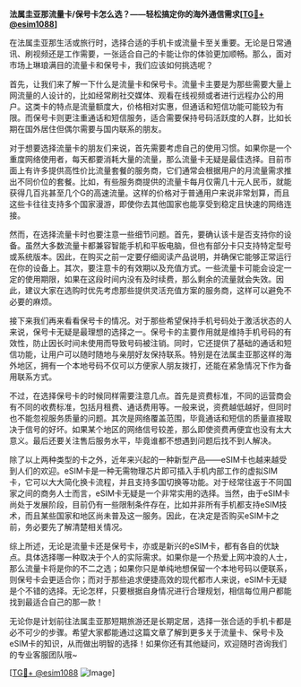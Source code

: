 **法属圭亚那流量卡/保号卡怎么选？——轻松搞定你的海外通信需求[[TG💪+ @esim1088](https://t.me/s/esim1088)]**

在法属圭亚那生活或旅行时，选择合适的手机卡或流量卡至关重要。无论是日常通讯、刷视频还是工作需要，一张适合自己的卡能让你的体验更加顺畅。那么，面对市场上琳琅满目的流量卡和保号卡，我们应该如何挑选呢？

首先，让我们来了解一下什么是流量卡和保号卡。流量卡主要是为那些需要大量上网流量的人设计的，比如经常刷社交媒体、观看在线视频或者进行远程办公的用户。这类卡的特点是流量额度大，价格相对实惠，但通话和短信功能可能较为有限。而保号卡则更注重通话和短信服务，适合需要保持号码活跃度的人群，比如长期在国外居住但偶尔需要与国内联系的朋友。

对于想要选择流量卡的朋友们来说，首先需要考虑自己的使用习惯。如果你是一个重度网络使用者，每天都要消耗大量的流量，那么流量卡无疑是最佳选择。目前市面上有许多提供高性价比流量套餐的服务商，它们通常会根据用户的月流量需求推出不同价位的套餐。比如，有些服务商提供的流量卡每月仅需几十元人民币，就能获得几百兆甚至几个G的高速流量。这样的价格对于普通用户来说非常划算，而且这些卡往往支持多个国家漫游，即使你去其他国家也能享受到稳定且快速的网络连接。

然而，在选择流量卡时也要注意一些细节问题。首先，要确认该卡是否支持你的设备。虽然大多数流量卡都兼容智能手机和平板电脑，但也有部分卡只支持特定型号或系统版本。因此，在购买之前一定要仔细阅读产品说明，并确保它能够正常运行在你的设备上。其次，要注意卡的有效期以及充值方式。一些流量卡可能会设定一定的使用期限，如果在这段时间内没有及时续费，那么剩余的流量就会失效。因此，建议大家在选购时优先考虑那些提供灵活充值方案的服务商，这样可以避免不必要的麻烦。

接下来我们再来看看保号卡的情况。对于那些希望保持手机号码处于激活状态的人来说，保号卡无疑是最理想的选择之一。保号卡的主要作用就是维持手机号码的有效性，防止因长时间未使用而导致号码被注销。同时，它还提供了基础的通话和短信功能，让用户可以随时随地与亲朋好友保持联系。特别是在法属圭亚那这样的海外地区，拥有一个本地号码不仅可以方便家人朋友拨打，还能在紧急情况下作为备用联系方式。

不过，在选择保号卡的时候同样需要注意几点。首先是资费标准，不同的运营商会有不同的收费标准，包括月租费、通话费用等。一般来说，资费越低越好，但同时也不能忽视服务质量的问题。其次是网络覆盖范围，毕竟通话和短信的质量直接取决于信号的好坏。如果某个地区的网络信号较差，那么即使资费再便宜也没有太大意义。最后还要关注售后服务水平，毕竟谁都不想遇到问题后找不到人解决。

除了以上两种类型的卡之外，近年来兴起的一种新型产品——eSIM卡也越来越受到人们的欢迎。eSIM卡是一种无需物理芯片即可插入手机内部工作的虚拟SIM卡，它可以大大简化换卡流程，并且支持多国切换等功能。对于经常往返于不同国家之间的商务人士而言，eSIM卡无疑是一个非常实用的选择。当然，由于eSIM卡尚处于发展阶段，目前仍有一些限制条件存在，比如并非所有手机都支持eSIM技术，而且某些国家和地区尚未普及这一服务。因此，在决定是否购买eSIM卡之前，务必要先了解清楚相关情况。

综上所述，无论是流量卡还是保号卡，亦或是新兴的eSIM卡，都有各自的优缺点。具体选择哪一种取决于个人的实际需求。如果你是一个热爱上网冲浪的人士，那么流量卡将是你的不二之选；如果你只是单纯地想保留一个本地号码以便联系，则保号卡会更适合你；而对于那些追求便捷高效的现代都市人来说，eSIM卡无疑是个不错的选择。无论怎样，只要根据自身情况进行合理规划，相信每位用户都能找到最适合自己的那一款！

无论你是计划前往法属圭亚那短期旅游还是长期定居，选择一张合适的手机卡都是必不可少的步骤。希望大家都能通过这篇文章了解到更多关于流量卡、保号卡及eSIM卡的知识，从而做出明智的选择！如果你还有其他疑问，欢迎随时咨询我们的专业客服团队哦~

[[TG💪+ @esim1088](https://t.me/s/esim1088) ![Image](https://i.postimg.cc/4NQfJmqS/Snipaste-2025-05-13-00-14-12.png)]